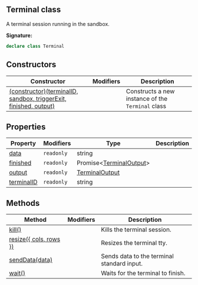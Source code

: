 
## Terminal class

A terminal session running in the sandbox.

**Signature:**

```typescript
declare class Terminal 
```

## Constructors

|  Constructor | Modifiers | Description |
|  --- | --- | --- |
|  [(constructor)(terminalID, sandbox, triggerExit, finished, output)](./sdk.terminal._constructor_.md) |  | Constructs a new instance of the <code>Terminal</code> class |

## Properties

|  Property | Modifiers | Type | Description |
|  --- | --- | --- | --- |
|  [data](./sdk.terminal.data.md) | <code>readonly</code> | string |  |
|  [finished](./sdk.terminal.finished.md) | <code>readonly</code> | Promise&lt;[TerminalOutput](./sdk.terminaloutput.md)&gt; |  |
|  [output](./sdk.terminal.output.md) | <code>readonly</code> | [TerminalOutput](./sdk.terminaloutput.md) |  |
|  [terminalID](./sdk.terminal.terminalid.md) | <code>readonly</code> | string |  |

## Methods

|  Method | Modifiers | Description |
|  --- | --- | --- |
|  [kill()](./sdk.terminal.kill.md) |  | Kills the terminal session. |
|  [resize(&#123; cols, rows &#125;)](./sdk.terminal.resize.md) |  | Resizes the terminal tty. |
|  [sendData(data)](./sdk.terminal.senddata.md) |  | Sends data to the terminal standard input. |
|  [wait()](./sdk.terminal.wait.md) |  | Waits for the terminal to finish. |

